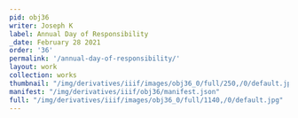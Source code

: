 ```yaml
---
pid: obj36
writer: Joseph K
label: Annual Day of Responsibility
_date: February 28 2021
order: '36'
permalink: '/annual-day-of-responsibility/'
layout: work
collection: works
thumbnail: "/img/derivatives/iiif/images/obj36_0/full/250,/0/default.jpg"
manifest: "/img/derivatives/iiif/obj36/manifest.json"
full: "/img/derivatives/iiif/images/obj36_0/full/1140,/0/default.jpg"
---
```

